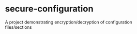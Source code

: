 secure-configuration
========================

A project demonstrating encryption/decryption of configuration files/sections
